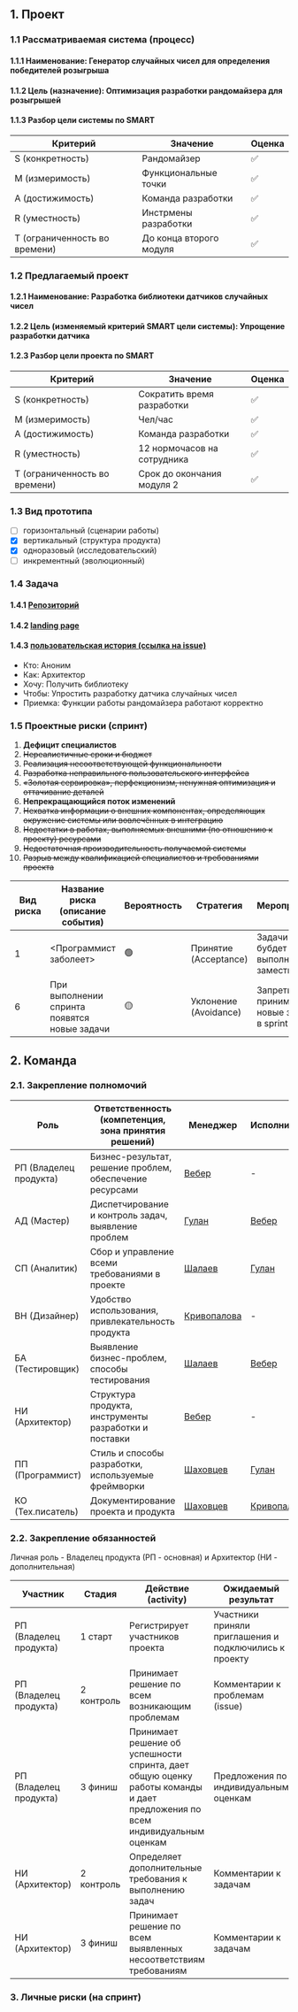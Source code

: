 ## 1. Проект

### 1.1 Рассматриваемая система (процесс)

#### 1.1.1 Наименование:  Генератор случайных чисел для определения победителей розыгрыша

#### 1.1.2 Цель (назначение): Оптимизация разработки рандомайзера для розыгрышей

#### 1.1.3 Разбор цели системы по SMART
|Критерий|Значение|Оценка|
|--|--|--|
|S (конкретность)|Рандомайзер|✅|
|M (измеримость) |Функциональные точки|✅|
|A (достижимость)|Команда разработки|✅|
|R (уместность)  |Инстрмены разработки|✅|
|T (ограниченность во времени)|До конца второго модуля|✅|

### 1.2 Предлагаемый проект

#### 1.2.1 Наименование: Разработка библиотеки датчиков случайных чисел

#### 1.2.2 Цель (изменяемый критерий SMART цели системы): Упрощение разработки датчика

#### 1.2.3 Разбор цели проекта по SMART 
|Критерий|Значение|Оценка|
|--|--|--|
|S (конкретность)|Сократить время разработки|✅|
|M (измеримость) |Чел/час|✅|
|A (достижимость)|Команда разработки|✅|
|R (уместность)  |12 нормочасов на сотрудника|✅|
|T (ограниченность во времени)| Срок до окончания модуля 2|✅|

### 1.3 Вид прототипа 
- [ ] горизонтальный (сценарии работы)
- [x] вертикальный (структура продукта)
- [x] одноразовый (исследовательский)
- [ ] инкрементный (эволюционный)

### 1.4 Задача

#### 1.4.1 [Репозиторий](https://github.com/stankin/oop-stat/projects/3)

#### 1.4.2 [ landing page](https://github.com/stankin/oop-stat/tree/master/stohastic)

#### 1.4.3 [пользовательская история (ссылка на issue)](https://github.com/stankin/oop-stat/issues/14) 
- Кто: Аноним
- Как: Архитектор
- Хочу: Получить библиотеку
- Чтобы: Упростить разработку датчика случайных чисел
- Приемка: Функции работы рандомайзера работают корректно

### 1.5 Проектные риски (спринт)

1. **Дефицит специалистов**
2. ~~Нереалистичные сроки и бюджет~~
3. ~~Реализация несоответствующей функциональности~~
4. ~~Разработка неправильного пользовательского интерфейса~~
5. ~~«Золотая сервировка», перфекционизм, ненужная оптимизация и оттачивание деталей~~
6. **Непрекращающийся поток изменений**
7. ~~Нехватка информации о внешних компонентах, определяющих окружение системы или вовлечённых в интеграцию~~
8. ~~Недостатки в работах, выполняемых внешними (по отношению к проекту) ресурсами~~
9. ~~Недостаточная производительность получаемой системы~~
10. ~~Разрыв между квалификацией специалистов и требованиями проекта~~

|Вид риска|Название риска (описание события)|Вероятность|Стратегия|Мероприятие|
|--|--|--|--|--|
|1|<Программист заболеет>|🟢|Принятие (Acceptance)|Задачи бубдет выполнять заместитель
|6|При выполнении спринта появятся новые задачи|🟡|Уклонение (Avoidance)|Запретить принимать новые задачи в sprint log

## 2. Команда
### 2.1. Закрепление полномочий
| Роль	| Ответственность (компетенция, зона принятия решений) | Менеджер | Исполнитель |
|--|--|--|--|
| РП (Владелец продукта) | Бизнес-результат, решение проблем, обеспечение ресурсами | [Вебер](https://github.com/viveber/VeberVA) | -
| АД (Мастер) | Диспетчирование и контроль задач, выявление проблем| [Гулан](https://github.com/Adrianechhh/GulanA) | [Вебер](https://github.com/viveber/VeberVA)
| СП (Аналитик) | Сбор и управление всеми требованиями в проекте| [Шалаев](https://github.com/Dsgjrk/shalaev.github.io) | [Гулан](https://github.com/Adrianechhh/GulanA)
| ВН (Дизайнер)	| Удобство использования, привлекательность продукта| [Кривопалова](https://github.com/mayakriv/mayakriv.github.io) | -
| БА (Тестировщик) | Выявление бизнес-проблем, способы тестирования| [Шалаев](https://github.com/Dsgjrk/shalaev.github.io) | [Вебер](https://github.com/viveber/VeberVA)
| НИ (Архитектор) | Структура продукта, инструменты разработки и поставки| [Вебер](https://github.com/viveber/VeberVA) | -
| ПП (Программист) | Стиль и способы разработки, используемые фреймворки| [Шаховцев](https://github.com/ayyansea/ayyansea.github.io) | [Гулан](https://github.com/Adrianechhh/GulanA)
| КО (Тех.писатель) | Документирование проекта и продукта| [Шаховцев](https://github.com/ayyansea/ayyansea.github.io) | [Кривопалова](https://github.com/mayakriv/mayakriv.github.io)

### 2.2. Закрепление обязанностей 
Личная роль - Владелец продукта (РП - основная) и Архитектор (НИ - дополнительная)

| Участник               | Стадия     | Действие (activity)             | Ожидаемый результат |
| ---------------------- | ---------- | ------------------------------- | --------------------|
| РП (Владелец продукта) | 1 старт    | Регистрирует участников проекта | Участники приняли приглашения и подключились к проекту |
| РП (Владелец продукта) | 2 контроль | Принимает решение по всем возникающим проблемам | Комментарии к проблемам (issue) |
| РП (Владелец продукта) | 3 финиш    | Принимает решение об успешности спринта, дает общую оценку работы команды и дает предложения по всем индивидуальным оценкам | Предложения по индивидуальным оценкам |
| НИ (Архитектор) | 2 контроль|Определяет дополнительные требования к выполнению задач|Комментарии к задачам
| НИ (Архитектор) | 3 финиш|Принимает решение по всем выявленных несоответствиям требованиям|Комментарии к задачам

### 3. Личные риски (на спринт) 
